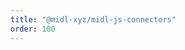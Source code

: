 ```yaml
---
title: "@midl-xyz/midl-js-connectors"
order: 100
---
```


<!--@include: ../../../../packages/connectors/CHANGELOG.md-->
